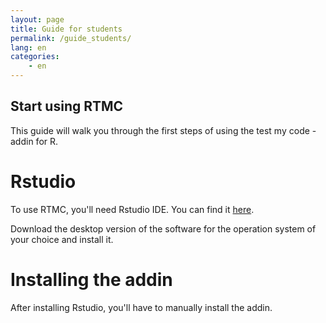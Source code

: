 ```yaml
---
layout: page
title: Guide for students
permalink: /guide_students/
lang: en
categories:
    - en
---
```


## Start using RTMC

This guide will walk you through the first steps of using the test my code -addin for R.

# Rstudio

To use RTMC, you'll need Rstudio IDE. You can find it
[here](https://www.rstudio.com/products/RStudio/).

Download the desktop version of the software for the operation system of your choice and install it.

# Installing the addin

After installing Rstudio, you'll have to manually install the addin.

